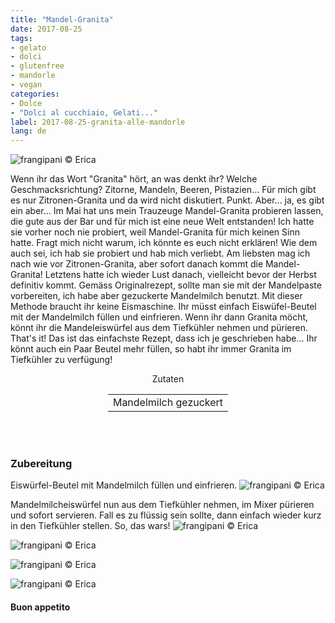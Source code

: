 ```yaml
---
title: "Mandel-Granita"
date: 2017-08-25
tags:
- gelato
- dolci
- glutenfree
- mandorle
- vegan
categories:
- Dolce
- "Dolci al cucchiaio, Gelati..."
label: 2017-08-25-granita-alle-mandorle
lang: de 
---
```

![](../2017-08-25-granita-alle-mandorle/header.jpg "frangipani © Erica")

Wenn ihr das Wort "Granita" hört, an was denkt ihr? Welche Geschmacksrichtung? Zitorne, Mandeln, Beeren, Pistazien... Für mich gibt es nur Zitronen-Granita und da wird nicht diskutiert. Punkt. Aber... ja, es gibt ein aber... Im Mai hat uns mein Trauzeuge Mandel-Granita probieren lassen, die gute aus der Bar und für mich ist eine neue Welt entstanden! Ich hatte sie vorher noch nie probiert, weil Mandel-Granita für mich keinen Sinn hatte. Fragt mich nicht warum, ich könnte es euch nicht erklären! Wie dem auch sei, ich hab sie probiert und hab mich verliebt. Am liebsten mag ich nach wie vor Zitronen-Granita, aber sofort danach kommt die Mandel-Granita! Letztens hatte ich wieder Lust danach, vielleicht bevor der Herbst definitiv kommt. Gemäss Originalrezept, sollte man sie mit der Mandelpaste vorbereiten, ich habe aber gezuckerte Mandelmilch benutzt. Mit dieser Methode braucht ihr keine Eismaschine. Ihr müsst einfach Eiswüfel-Beutel mit der Mandelmilch füllen und einfrieren. Wenn ihr dann Granita möcht, könnt ihr die Mandeleiswürfel aus dem Tiefkühler nehmen und pürieren. That's it! Das ist das einfachste Rezept, dass ich je geschrieben habe... Ihr könnt auch ein Paar Beutel mehr füllen, so habt ihr immer Granita im Tiefkühler zu verfügung!

<div id="wrapper" style="text-align: center">
  <div id="yourdiv" style="display: inline-block;">
    <div class="ingredients">
      <div class="ingredients-title">Zutaten</div>
      <table>
        <tbody>
          </tr>
          <tr>
            <td>Mandelmilch gezuckert</td>
          </tr>
        </tbody>
      </table>
      <br></br>
    </div>
  </div>
</div>


<h3>
  <font color="grey">
    <i class="fa-solid fa-gears"></i>
  </font> Zubereitung
</h3>

Eiswürfel-Beutel mit Mandelmilch füllen und einfrieren.
![](../2017-08-25-granita-alle-mandorle/ghiaccio.jpg "frangipani © Erica")

Mandelmilcheiswürfel nun aus dem Tiefkühler nehmen, im Mixer pürieren und sofort servieren. Fall es zu flüssig sein sollte, dann einfach wieder kurz in den Tiefkühler stellen. So, das wars!
![](../2017-08-25-granita-alle-mandorle/risultato1.jpg "frangipani © Erica")

![](../2017-08-25-granita-alle-mandorle/risultato2.jpg "frangipani © Erica")

![](../2017-08-25-granita-alle-mandorle/risultato3.jpg "frangipani © Erica")

![](../2017-08-25-granita-alle-mandorle/risultato4.jpg "frangipani © Erica")

<h4>Buon appetito
  <font color="red">
    <i class="fa-regular fa-face-smile"></i>
  </font>
</h4>